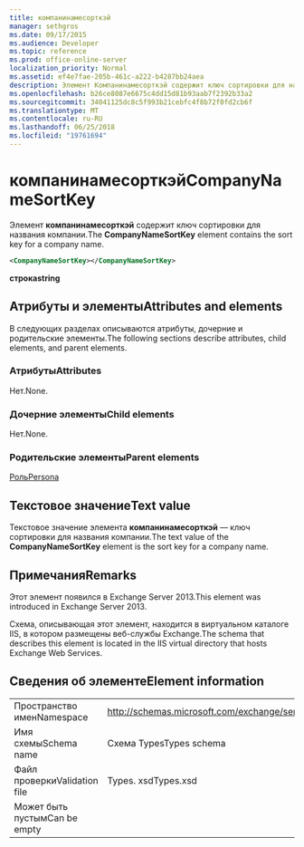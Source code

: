 ```yaml
---
title: компанинамесорткэй
manager: sethgros
ms.date: 09/17/2015
ms.audience: Developer
ms.topic: reference
ms.prod: office-online-server
localization_priority: Normal
ms.assetid: ef4e7fae-205b-461c-a222-b4287bb24aea
description: Элемент Компанинамесорткэй содержит ключ сортировки для названия компании.
ms.openlocfilehash: b26ce8087e6675c4dd15d81b93aab7f2392b33a2
ms.sourcegitcommit: 34041125dc8c5f993b21cebfc4f8b72f0fd2cb6f
ms.translationtype: MT
ms.contentlocale: ru-RU
ms.lasthandoff: 06/25/2018
ms.locfileid: "19761694"
---
```

# <a name="companynamesortkey"></a><span data-ttu-id="15576-103">компанинамесорткэй</span><span class="sxs-lookup"><span data-stu-id="15576-103">CompanyNameSortKey</span></span>

<span data-ttu-id="15576-104">Элемент **компанинамесорткэй** содержит ключ сортировки для названия компании.</span><span class="sxs-lookup"><span data-stu-id="15576-104">The **CompanyNameSortKey** element contains the sort key for a company name.</span></span> 
  
```XML
<CompanyNameSortKey></CompanyNameSortKey>
```

 <span data-ttu-id="15576-105">**строка**</span><span class="sxs-lookup"><span data-stu-id="15576-105">**string**</span></span>
## <a name="attributes-and-elements"></a><span data-ttu-id="15576-106">Атрибуты и элементы</span><span class="sxs-lookup"><span data-stu-id="15576-106">Attributes and elements</span></span>

<span data-ttu-id="15576-107">В следующих разделах описываются атрибуты, дочерние и родительские элементы.</span><span class="sxs-lookup"><span data-stu-id="15576-107">The following sections describe attributes, child elements, and parent elements.</span></span>
  
### <a name="attributes"></a><span data-ttu-id="15576-108">Атрибуты</span><span class="sxs-lookup"><span data-stu-id="15576-108">Attributes</span></span>

<span data-ttu-id="15576-109">Нет.</span><span class="sxs-lookup"><span data-stu-id="15576-109">None.</span></span>
  
### <a name="child-elements"></a><span data-ttu-id="15576-110">Дочерние элементы</span><span class="sxs-lookup"><span data-stu-id="15576-110">Child elements</span></span>

<span data-ttu-id="15576-111">Нет.</span><span class="sxs-lookup"><span data-stu-id="15576-111">None.</span></span>
  
### <a name="parent-elements"></a><span data-ttu-id="15576-112">Родительские элементы</span><span class="sxs-lookup"><span data-stu-id="15576-112">Parent elements</span></span>

[<span data-ttu-id="15576-113">Роль</span><span class="sxs-lookup"><span data-stu-id="15576-113">Persona</span></span>](persona.md)
  
## <a name="text-value"></a><span data-ttu-id="15576-114">Текстовое значение</span><span class="sxs-lookup"><span data-stu-id="15576-114">Text value</span></span>

<span data-ttu-id="15576-115">Текстовое значение элемента **компанинамесорткэй** — ключ сортировки для названия компании.</span><span class="sxs-lookup"><span data-stu-id="15576-115">The text value of the **CompanyNameSortKey** element is the sort key for a company name.</span></span> 
  
## <a name="remarks"></a><span data-ttu-id="15576-116">Примечания</span><span class="sxs-lookup"><span data-stu-id="15576-116">Remarks</span></span>

<span data-ttu-id="15576-117">Этот элемент появился в Exchange Server 2013.</span><span class="sxs-lookup"><span data-stu-id="15576-117">This element was introduced in Exchange Server 2013.</span></span>
  
<span data-ttu-id="15576-118">Схема, описывающая этот элемент, находится в виртуальном каталоге IIS, в котором размещены веб-службы Exchange.</span><span class="sxs-lookup"><span data-stu-id="15576-118">The schema that describes this element is located in the IIS virtual directory that hosts Exchange Web Services.</span></span>
  
## <a name="element-information"></a><span data-ttu-id="15576-119">Сведения об элементе</span><span class="sxs-lookup"><span data-stu-id="15576-119">Element information</span></span>

|||
|:-----|:-----|
|<span data-ttu-id="15576-120">Пространство имен</span><span class="sxs-lookup"><span data-stu-id="15576-120">Namespace</span></span>  <br/> |http://schemas.microsoft.com/exchange/services/2006/types  <br/> |
|<span data-ttu-id="15576-121">Имя схемы</span><span class="sxs-lookup"><span data-stu-id="15576-121">Schema name</span></span>  <br/> |<span data-ttu-id="15576-122">Схема Types</span><span class="sxs-lookup"><span data-stu-id="15576-122">Types schema</span></span>  <br/> |
|<span data-ttu-id="15576-123">Файл проверки</span><span class="sxs-lookup"><span data-stu-id="15576-123">Validation file</span></span>  <br/> |<span data-ttu-id="15576-124">Types. xsd</span><span class="sxs-lookup"><span data-stu-id="15576-124">Types.xsd</span></span>  <br/> |
|<span data-ttu-id="15576-125">Может быть пустым</span><span class="sxs-lookup"><span data-stu-id="15576-125">Can be empty</span></span>  <br/> ||
   

